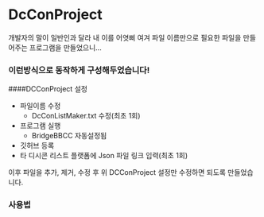 # DcConProject
개발자의 말이 일반인과 달라 내 이를 어엿삐 여겨 파일 이름만으로 필요한 파일을 만들어주는 프로그램을 만들었으니...

### 이런방식으로 동작하게 구성해두었습니다!
####DCConProject 설정
* 파일이름 수정 
  - DcConListMaker.txt 수정(최초 1회)
* 프로그램 실행
  * BridgeBBCC 자동설정됨
* 깃허브 등록
* 타 디시콘 리스트 플랫폼에 Json 파일 링크 입력(최초 1회)

이후 파일을 추가, 제거, 수정 후 위 DCConProject 설정만 수정하면 되도록 만들었습니다.

### 사용법

